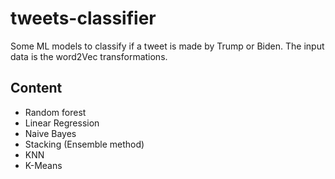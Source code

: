 # tweets-classifier
Some ML models to classify if a tweet is made by Trump or Biden. The input data is the word2Vec transformations.

## Content
* Random forest
* Linear Regression
* Naive Bayes
* Stacking (Ensemble method)
* KNN
* K-Means
